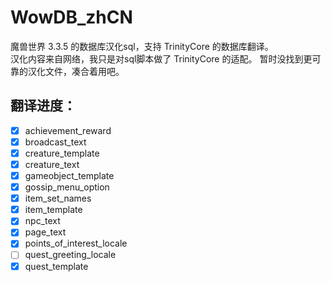 # WowDB_zhCN
魔兽世界 3.3.5 的数据库汉化sql，支持 TrinityCore 的数据库翻译。  
汉化内容来自网络，我只是对sql脚本做了 TrinityCore 的适配。
暂时没找到更可靠的汉化文件，凑合着用吧。  

## 翻译进度：
 - [x] achievement_reward
 - [x] broadcast_text
 - [x] creature_template
 - [x] creature_text
 - [x] gameobject_template
 - [x] gossip_menu_option
 - [x] item_set_names
 - [x] item_template
 - [x] npc_text
 - [x] page_text
 - [x] points_of_interest_locale
 - [ ] quest_greeting_locale
 - [x] quest_template
